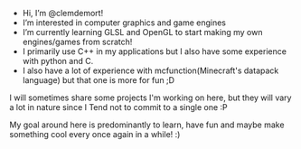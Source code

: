 - Hi, I’m @clemdemort!
- I’m interested in computer graphics and game engines
- I’m currently learning GLSL and OpenGL
  to start making my own engines/games from scratch!
- I primarily use C++ in my applications
  but I also have some experience with python and C.
- I also have a lot of experience with
  mcfunction(Minecraft's datapack language)
  but that one is more for fun ;D

I will sometimes share some projects I'm working on
here, but they will vary a lot in nature since I
Tend not to commit to a single one :P

My goal around here is predominantly to learn,
have fun and maybe make something cool every
once again in a while! :)
